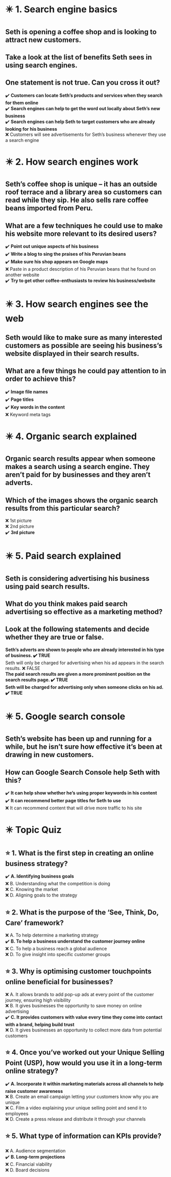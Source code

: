 # :eight_pointed_black_star: 1. Search engine basics

## Seth is opening a coffee shop and is looking to attract new customers.

## Take a look at the list of benefits Seth sees in using search engines.

## One statement is not true. Can you cross it out?

:heavy_check_mark: **Customers can locate Seth’s products and services when they search for them online**\
:heavy_check_mark: **Search engines can help to get the word out locally about Seth’s new business**\
:heavy_check_mark: **Search engines can help Seth to target customers who are already looking for his business**\
:x: Customers will see advertisements for Seth’s business whenever they use a search engine

# :eight_pointed_black_star: 2. How search engines work

## Seth’s coffee shop is unique – it has an outside roof terrace and a library area so customers can read while they sip. He also sells rare coffee beans imported from Peru.

## What are a few techniques he could use to make his website more relevant to its desired users?

:heavy_check_mark: **Point out unique aspects of his business**\
:heavy_check_mark: **Write a blog to sing the praises of his Peruvian beans**\
:heavy_check_mark: **Make sure his shop appears on Google maps**\
:x: Paste in a product description of his Peruvian beans that he found on another website\
:heavy_check_mark: **Try to get other coffee-enthusiasts to review his business/website**

# :eight_pointed_black_star: 3. How search engines see the web

## Seth would like to make sure as many interested customers as possible are seeing his business’s website displayed in their search results.

## What are a few things he could pay attention to in order to achieve this?

:heavy_check_mark: **Image file names**\
:heavy_check_mark: **Page titles**\
:heavy_check_mark: **Key words in the content**\
:x: Keyword meta tags

# :eight_pointed_black_star: 4. Organic search explained

## Organic search results appear when someone makes a search using a search engine. They aren’t paid for by businesses and they aren’t adverts.

## Which of the images shows the organic search results from this particular search?

:x: 1st picture\
:x: 2nd picture\
:heavy_check_mark: **3rd picture**

# :eight_pointed_black_star: 5. Paid search explained

## Seth is considering advertising his business using paid search results.

## What do you think makes paid search advertising so effective as a marketing method?

## Look at the following statements and decide whether they are true or false.

**Seth’s adverts are shown to people who are already interested in his type of business. :heavy_check_mark: TRUE**\
Seth will only be charged for advertising when his ad appears in the search results. :x: FALSE\
**The paid search results are given a more prominent position on the search results page. :heavy_check_mark: TRUE**\
**Seth will be charged for advertising only when someone clicks on his ad. :heavy_check_mark: TRUE**

# :eight_pointed_black_star: 5. Google search console

## Seth’s website has been up and running for a while, but he isn’t sure how effective it’s been at drawing in new customers.

## How can Google Search Console help Seth with this?

:heavy_check_mark: **It can help show whether he’s using proper keywords in his content**\
:heavy_check_mark: **It can recommend better page titles for Seth to use**\
:x: It can recommend content that will drive more traffic to his site

# :eight_pointed_black_star: Topic Quiz

## :star: 1. What is the first step in creating an online business strategy?

:heavy_check_mark: **A. Identifying business goals**\
:x: B. Understanding what the competition is doing\
:x: C. Knowing the market\
:x: D. Aligning goals to the strategy

## :star: 2. What is the purpose of the ‘See, Think, Do, Care’ framework?

:x: A. To help determine a marketing strategy\
:heavy_check_mark: **B. To help a business understand the customer journey online**\
:x: C. To help a business reach a global audience\
:x: D. To give insight into specific customer groups

## :star: 3. Why is optimising customer touchpoints online beneficial for businesses? 

:x: A. It allows brands to add pop-up ads at every point of the customer journey, ensuring high visibility\
:x: B. It gives businesses the opportunity to save money on online advertising\
:heavy_check_mark: **C. It provides customers with value every time they come into contact with a brand, helping build trust**\
:x: D. It gives businesses an opportunity to collect more data from potential customers

## :star: 4. Once you’ve worked out your Unique Selling Point (USP), how would you use it in a long-term online strategy? 

:heavy_check_mark: **A. Incorporate it within marketing materials across all channels to help raise customer awareness**\
:x: B. Create an email campaign letting your customers know why you are unique\
:x: C. Film a video explaining your unique selling point and send it to employees\
:x: D. Create a press release and distribute it through your channels

## :star: 5. What type of information can KPIs provide? 

:x: A. Audience segmentation\
:heavy_check_mark: **B. Long-term projections**\
:x: C. Financial viability\
:x: D. Board decisions 